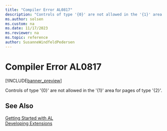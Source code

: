 ```yaml
---
title: "Compiler Error AL0817"
description: "Controls of type '{0}' are not allowed in the '{1}' area for pages of type '{2}'."
ms.author: solsen
ms.custom: na
ms.date: 11/17/2023
ms.reviewer: na
ms.topic: reference
author: SusanneWindfeldPedersen
---
```

[//]: # (START>DO_NOT_EDIT)
[//]: # (IMPORTANT:Do not edit any of the content between here and the END>DO_NOT_EDIT.)
[//]: # (Any modifications should be made in the .xml files in the ModernDev repo.)
# Compiler Error AL0817

[!INCLUDE[banner_preview](../includes/banner_preview.md)]

Controls of type '{0}' are not allowed in the '{1}' area for pages of type '{2}'.


[//]: # (IMPORTANT: END>DO_NOT_EDIT)
## See Also  
[Getting Started with AL](../devenv-get-started.md)  
[Developing Extensions](../devenv-dev-overview.md)  